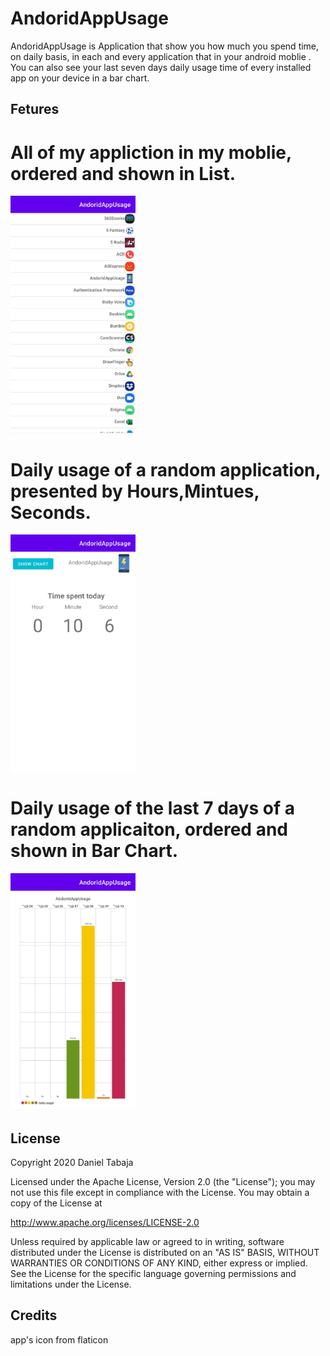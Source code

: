 # AndoridAppUsage
AndoridAppUsage is Application that show you how much you spend time, on daily basis, in each and every application that in your android moblie .
You can also see your last seven days daily usage time of every installed app on your device in a bar chart.

 ## Fetures
 
 # All of my appliction in my moblie, ordered and shown in List.
<img src="https://github.com/Dtabaja/AndoridAppUsage/blob/master/1.jpeg" width="200">


# Daily usage of a random application, presented by Hours,Mintues, Seconds.
<img src="https://github.com/Dtabaja/AndoridAppUsage/blob/master/2.jpeg" width="200">

# Daily usage of the last 7 days of a random applicaiton, ordered and shown in Bar Chart. 
<img src="https://github.com/Dtabaja/AndoridAppUsage/blob/master/3.jpeg" width="200">



## License
Copyright 2020 Daniel Tabaja

Licensed under the Apache License, Version 2.0 (the "License");
you may not use this file except in compliance with the License.
You may obtain a copy of the License at

   http://www.apache.org/licenses/LICENSE-2.0

Unless required by applicable law or agreed to in writing, software
distributed under the License is distributed on an "AS IS" BASIS,
WITHOUT WARRANTIES OR CONDITIONS OF ANY KIND, either express or implied.
See the License for the specific language governing permissions and
limitations under the License.



## Credits

app's icon from flaticon
